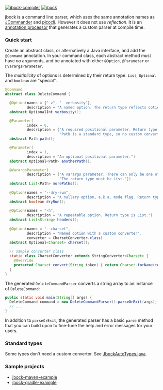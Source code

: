 [![jbock-compiler](https://maven-badges.herokuapp.com/maven-central/io.github.jbock-java/jbock-compiler/badge.svg?color=grey&subject=jbock-compiler)](https://maven-badges.herokuapp.com/maven-central/io.github.jbock-java/jbock-compiler)
[![jbock](https://maven-badges.herokuapp.com/maven-central/io.github.jbock-java/jbock/badge.svg?subject=jbock)](https://maven-badges.herokuapp.com/maven-central/io.github.jbock-java/jbock)

jbock is a command line parser, which uses the same annotation names as [JCommander](https://jcommander.org/)
and [picocli](https://github.com/remkop/picocli).
However it does not use *reflection*.
It is an
[annotation processor](https://openjdk.java.net/groups/compiler/processing-code.html)
that generates a custom parser at compile time.

### Quick start

Create an abstract class, or alternatively a Java interface,
and add the `@Command` annotation.
In your command class, each abstract method must have *no* arguments,
and be annotated with either `@Option`, `@Parameter` or `@VarargsParameter`.

The *multiplicity* of options is determined by their return type. `List`, `Optional` and `boolean` are "special".

````java
@Command
abstract class DeleteCommand {

  @Option(names = {"-v", "--verbosity"},
          description = "A named option. The return type reflects optionality.")
  abstract OptionalInt verbosity();

  @Parameter(
          index = 0,
          description = {"A required positional parameter. Return type is non-optional.",
                         "Path is a standard type, so no custom converter is needed."})
  abstract Path path();

  @Parameter(
          index = 1,
          description = "An optional positional parameter.")
  abstract Optional<Path> anotherPath();

  @VarargsParameter(
          description = {"A varargs parameter. There can only be one of these.",
                         "The return type must be List."})
  abstract List<Path> morePaths();
  
  @Option(names = "--dry-run",
          description = "A nullary option, a.k.a. mode flag. Return type is boolean.")
  abstract boolean dryRun();
  
  @Option(names = "-h",
          description = "A repeatable option. Return type is List.")
  abstract List<String> headers(); 
  
  @Option(names = "--charset",
          description = "Named option with a custom converter",
          converter = CharsetConverter.class)
  abstract Optional<Charset> charset();
  
  // sample converter class
  static class CharsetConverter extends StringConverter<Charset> {
    @Override
    protected Charset convert(String token) { return Charset.forName(token); }
  }
}
````

The generated `DeleteCommandParser` converts a string array to an instance of `DeleteCommand`:

````java
public static void main(String[] args) {
  DeleteCommand command = new DeleteCommandParser().parseOrExit(args);
  // ...
}

````

In addition to `parseOrExit`, the generated parser has a basic `parse` method 
that you can build upon to fine-tune the help and error messages for your users.

### Standard types

Some types don't need a custom converter. See [JbockAutoTypes.java](https://github.com/jbock-java/jbock-docgen/blob/master/src/main/java/com/example/hello/JbockAutoTypes.java).

### Sample projects

* [jbock-maven-example](https://github.com/jbock-java/jbock-maven-example)
* [jbock-gradle-example](https://github.com/jbock-java/jbock-gradle-example)

